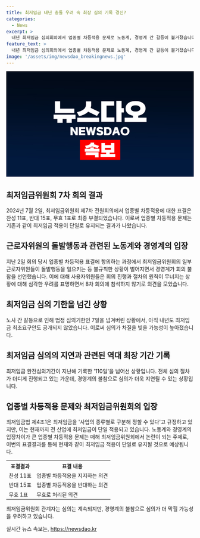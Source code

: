 ```yaml
---
title: 최저임금 내년 충돌 우려 속 최장 심의 기록 경신?
categories:
  - News
excerpt: >
  내년 최저임금 심의회의에서 업종별 차등적용 문제로 노동계, 경영계 간 갈등이 불거졌습니다. 근로자위원의 돌발행동으로 회의가 중단되었고, 경영계는 심의 참여를 보이콧할 정도의 항의를 제기했습니다. 이에도 최임위는 8차 회의를 예정대로 진행할 계획이지만, 이에 대한 노사의 입장 차이와 불확실성이 커지고 있습니다. 요구안 논의도 미뤄질 것으로 예상되며, 최저임금법상 남은 모든 회의에 대한 출석여부가 논란거리일 전망입니다.
feature_text: >
  내년 최저임금 심의회의에서 업종별 차등적용 문제로 노동계, 경영계 간 갈등이 불거졌습니다. 근로자위원의 돌발행동으로 회의가 중단되었고, 경영계는 심의 참여를 보이콧할 정도의 항의를 제기했습니다. 이에도 최임위는 8차 회의를 예정대로 진행할 계획이지만, 이에 대한 노사의 입장 차이와 불확실성이 커지고 있습니다. 요구안 논의도 미뤄질 것으로 예상되며, 최저임금법상 남은 모든 회의에 대한 출석여부가 논란거리일 전망입니다.
image: '/assets/img/newsdao_breakingnews.jpg'
---
```


<p><img src="/assets/img/newsdao_breakingnews.jpg" alt="koreaapp 속보" /></p>

<h2 data-ke-size="size26">최저임금위원회 7차 회의 결과</h2>

<p data-ke-size="size16">2024년 7월 2일, 최저임금위원회 제7차 전원회의에서 업종별 차등적용에 대한 표결은 찬성 11표, 반대 15표, 무효 1표로 최종 부결되었습니다. 이로써 업종별 차등적용 문제는 기존과 같이 최저임금 적용이 단일로 유지되는 결과가 나왔습니다.</p>

<h2 data-ke-size="size26">근로자위원의 돌발행동과 관련된 노동계와 경영계의 입장</h2>

<p data-ke-size="size16">지난 2일 회의 당시 업종별 차등적용 표결에 항의하는 과정에서 최저임금위원회의 일부 근로자위원들이 돌발행동을 일으키는 등 불규칙한 상황이 벌어지면서 경영계가 회의 불참을 선언했습니다. 이에 대해 사용자위원들은 회의 진행과 절차의 원칙이 무너지는 상황에 대해 심각한 우려를 표명하면서 8차 회의에 참석하지 않기로 의견을 모았습니다.</p>

<h2 data-ke-size="size26">최저임금 심의 기한을 넘긴 상황</h2>

<p data-ke-size="size16">노사 간 갈등으로 인해 법정 심의기한인 7일을 넘겨버린 상황에서, 아직 내년도 최저임금 최초요구안도 공개되지 않았습니다. 이로써 심의가 차질을 빚을 가능성이 높아졌습니다.</p>

<h2 data-ke-size="size26">최저임금 심의의 지연과 관련된 역대 최장 기간 기록</h2>

<p data-ke-size="size16">최저임금 완전심의기간이 지난해 기록한 '110일'을 넘어선 상황입니다. 전체 심의 절차가 더디게 진행되고 있는 가운데, 경영계의 불참으로 심의가 더욱 지연될 수 있는 상황입니다.</p>

<h2 data-ke-size="size26">업종별 차등적용 문제와 최저임금위원회의 입장</h2>

<p data-ke-size="size16">최저임금법 제4조1은 최저임금을 '사업의 종류별로 구분해 정할 수 있다'고 규정하고 있지만, 이는 현재까지 전 산업에 최저임금이 단일 적용되고 있습니다. 노동계와 경영계의 입장차이가 큰 업종별 차등적용 문제는 매해 최저임금위원회에서 논란이 되는 주제로, 이번의 표결결과를 통해 현재와 같이 최저임금 적용이 단일로 유지될 것으로 예상됩니다.</p>

<table>
  <tr>
    <th>표결결과</th>
    <th>표결 내용</th>
  </tr>
  <tr>
    <td>찬성 11표</td>
    <td>업종별 차등적용을 지지하는 의견</td>
  </tr>
  <tr>
    <td>반대 15표</td>
    <td>업종별 차등적용을 반대하는 의견</td>
  </tr>
  <tr>
    <td>무효 1표</td>
    <td>무효로 처리된 의견</td>
  </tr>
</table>

<p data-ke-size="size16">최저임금위원회 관계자는 심의는 계속되지만, 경영계의 불참으로 심의가 더 막힐 가능성을 우려하고 있습니다.</p>
실시간 뉴스 속보는, <a href="https://newsdao.kr" rel="dofollow">https://newsdao.kr</a>



